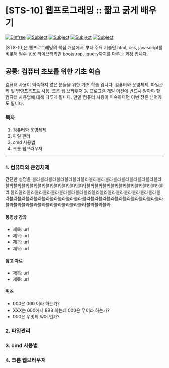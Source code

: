# [STS-10] 웹프로그래밍 :: 짧고 굵게 배우기

[![Dinfree][din-badge]][din-url]
[![Subject][basic-badge]][din-url]
[![Subject][html-badge]][din-url]
[![Subject][css-badge]][din-url]
[![Subject][js-badge]][din-url]

[STS-10]은 웹프로그래밍의 핵심 개념에서 부터 주요 기술인 html, css, javascript를 비롯해 필수 응용 라이브러리인 bootstrap, jquery까지를 다루는 과정 입니다.

## 공통: 컴퓨터 초보를 위한 기초 학습
컴퓨터 사용이 익숙하지 않은 분들을 위한 기초 학습 입니다. 컴퓨터와 운영체제, 파일관리 및 명령프롬프트 사용, 크롬 웹 브라우저 등 
프로그램 개발 이전에 반드시 알아야 할 컴퓨터 사용법에 대해 다루게 됩니다. 만일 컴퓨터 사용이 익숙하다면 이번 장은 넘어가도 됩니다.

### 목차
1. 컴퓨터와 운영체제
2. 파일 관리
3. cmd 사용법
4. 크롬 웹브라우저

---
### 1. 컴퓨터와 운영체제
간단한 설명을 블라블라블라블라블라블라블라블라블라블라블라블라블라블라블라블라블라블라블라블라블라블라블라블라블라블라블라블라블라블라블라블라블라블라블라블라
블라블라블라블라블라블라블라블라블라블라블라블라블라블라블라블라블라블라블라블라블라블라블라블라블라블라블라블라블라블라블라블라블라블라블라블라블라블라블라블라블라블라블라블라블라블라블라블라블라블라블라

#### 동영상 강좌
- 제목: url
- 제목: url
- 제목: url
- 제목: url

#### 참고 자료
- 제목: url
- 제목: url

#### 퀴즈
- 000은 000 이라 하는가?
- XXX는 000에서 BBB 하는데 000은 무어라 하는가?
- 000은 무엇의 약어 인가?

### 2. 파일관리

### 3. cmd 사용법

### 4. 크롬 웹브라우저




[din-badge]:https://img.shields.io/badge/dinfree-edu-orange.svg
[din-url]:https://github.com/dinfree
[css-badge]:https://img.shields.io/badge/frontend-css-ff69b4.svg
[html-badge]:https://img.shields.io/badge/frontend-html-brightgreen.svg
[js-badge]:https://img.shields.io/badge/frontend-javascript-red.svg
[basic-badge]:https://img.shields.io/badge/core-basic-green.svg
